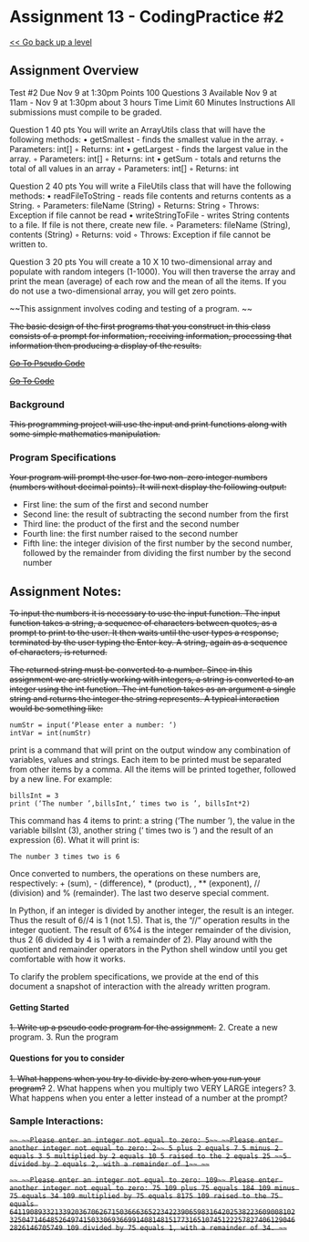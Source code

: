 # Assignment 13 - CodingPractice #2

[<< Go back up a level](ProgrammingPrinciplesI.md)

## Assignment Overview

Test #2
Due Nov 9 at 1:30pm 
Points 100 
Questions 3 
Available Nov 9 at 11am - Nov 9 at 1:30pm about 3 hours 
Time Limit 60 Minutes
Instructions All submissions must compile to be graded.

Question 1
40 pts
You will write an ArrayUtils class that will have the following methods:
	•	getSmallest - finds the smallest value in the array.
	◦	Parameters: int[]
	◦	Returns: int
	•	getLargest - finds the largest value in the array.
	◦	Parameters: int[]
	◦	Returns: int
	•	getSum - totals and returns the total of all values in an array
	◦	Parameters: int[]
	◦	Returns: int

Question 2
40 pts
You will write a FileUtils class that will have the following methods:
	•	readFileToString - reads file contents and returns contents as a String.
	◦	Parameters: fileName (String)
	◦	Returns:  String
	◦	Throws: Exception if file cannot be read
	•	writeStringToFile - writes String contents to a file.  If file is not there, create new file.
	◦	Parameters: fileName (String), contents (String)
	◦	Returns: void
	◦	Throws: Exception if file cannot be written to.  

Question 3
20 pts
You will create a 10 X 10 two-dimensional array and populate with random integers (1-1000).  You will then traverse the array and print the mean (average) of each row and the mean of all the items.
If you do not use a two-dimensional array, you will get zero points.



~~This assignment involves coding and testing of a program. ~~
 
~~The basic design of the first programs that you construct in this class consists of a prompt for information, receiving information, processing that information then producing a display of the results.~~

~~[Go To Pseudo Code](Assignment1_PseudoCode.txt)~~

~~[Go To Code](Assignment1.py)~~

### Background

~~This programming project will use the input and print functions along with some simple mathematics manipulation.~~
 
### Program Specifications

~~Your program will prompt the user for two non-zero integer numbers (numbers without decimal points).  It will next display the following output:~~
*   First line: the sum of the first and second number
*   Second line: the result of subtracting the second number from the first
*   Third line: the product of the first and the second number
*   Fourth line: the first number raised to the second number
*   Fifth line: the integer division of the first number by the second number, followed by the remainder from dividing the first number by the second number

## Assignment Notes:

~~To input the numbers it is necessary to use the input function. The input function takes a string, a sequence of characters between quotes, as a prompt to print to the user. It then waits until the user types a response, terminated by the user typing the Enter key. A string, again as a sequence of characters, is returned.~~
 
~~The returned string must be converted to a number. Since in this assignment we are strictly working with integers, a string is converted to an integer using the int function. The int function takes as an argument a single string and returns the integer the string represents. A typical interaction would be something like:~~
 
    numStr = input(‘Please enter a number: ‘)
    intVar = int(numStr)
 
print is a command that will print on the output window any combination of variables, values and strings. Each item to be printed must be separated from other items by a comma. All the items will be printed together, followed by a new line. For example:
 
    billsInt = 3
    print (‘The number ’,billsInt,‘ times two is ’, billsInt*2)
 
This command has 4 items to print: a string (‘The number ’), the value in the variable billsInt (3), another string (‘ times two is ’) and the result of an expression (6). What it will print is:
 
    The number 3 times two is 6
 
Once converted to numbers, the operations on these numbers are, respectively: + (sum), - (difference), * (product), , ** (exponent), // (division) and % (remainder). The last two deserve special comment.
 
In Python, if an integer is divided by another integer, the result is an integer. Thus the result of 6//4 is 1 (not 1.5).  That is, the “//” operation results in the integer quotient. The result of 6%4 is the integer remainder of the division, thus 2 (6 divided by 4 is 1 with a remainder of 2).  Play around with the quotient and remainder operators in the Python shell window until you get comfortable with how it works.
 
To clarify the problem specifications, we provide at the end of this document a snapshot of interaction with the already written program.
 
#### Getting Started

~~1.	Write up a pseudo code program for the assignment.~~
2.	Create a new program.
3.	Run the program
 
 
#### Questions for you to consider

~~1.	What happens when you try to divide by zero when you run your program?~~
2.	What happens when you multiply two VERY LARGE integers?
3.	What happens when you enter a letter instead of a number at the prompt?
 
### Sample Interactions:

~~```~~
~~Please enter an integer not equal to zero: 5~~
~~Please enter another integer not equal to zero: 2~~
5 plus 2 equals 7
5 minus 2 equals 3
5 multiplied by 2 equals 10
5 raised to the 2 equals 25
~~5 divided by 2 equals 2, with a remainder of 1~~
~~```~~

~~```~~
~~Please enter an integer not equal to zero: 109~~
Please enter another integer not equal to zero: 75
109 plus 75 equals 184
109 minus 75 equals 34
109 multiplied by 75 equals 8175
109 raised to the 75 equals 641190893321339203670626715036663652234223906598316420253822360900810232504714648526497415033069366991408148151773165107451222578274061290462826146705749
109 divided by 75 equals 1, with a remainder of 34.
~~```~~